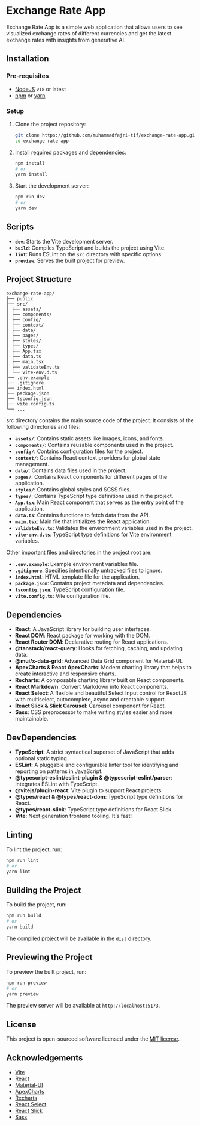 # Exchange Rate App

Exchange Rate App is a simple web application that allows users to see visualized exchange rates of different currencies and get the latest exchange rates with insights from generative AI.

## Installation

### Pre-requisites

- [NodeJS](https://nodejs.org/en/download/) `v18` or latest
- [npm](https://www.npmjs.com/get-npm) or [yarn](https://yarnpkg.com/getting-started/install)

### Setup

1. Clone the project repository:

    ```bash
    git clone https://github.com/muhammadfajri-tif/exchange-rate-app.git
    cd exchange-rate-app
    ```

2. Install required packages and dependencies:

    ```bash
    npm install
    # or
    yarn install
    ```

3. Start the development server:

    ```bash
    npm run dev
    # or
    yarn dev
    ```

## Scripts

- **`dev`**: Starts the Vite development server.
- **`build`**: Compiles TypeScript and builds the project using Vite.
- **`lint`**: Runs ESLint on the `src` directory with specific options.
- **`preview`**: Serves the built project for preview.

## Project Structure

```plaintext
exchange-rate-app/
├── public
├── src/
│ ├── assets/
│ ├── components/
│ ├── config/
│ ├── context/
│ ├── data/
│ ├── pages/
│ ├── styles/
│ ├── types/
│ ├── App.tsx
│ ├── data.ts
│ ├── main.tsx
│ ├── validateEnv.ts
│ └── vite-env.d.ts
├── .env.example
├── .gitignore
├── index.html
├── package.json
├── tsconfig.json
├── vite.config.ts
└── ...
```

src directory contains the main source code of the project. It consists of the following directories and files:

- **`assets/`**: Contains static assets like images, icons, and fonts.
- **`components/`**: Contains reusable components used in the project.
- **`config/`**: Contains configuration files for the project.
- **`context/`**: Contains React context providers for global state management.
- **`data/`**: Contains data files used in the project.
- **`pages/`**: Contains React components for different pages of the application.
- **`styles/`**: Contains global styles and SCSS files.
- **`types/`**: Contains TypeScript type definitions used in the project.
- **`App.tsx`**: Main React component that serves as the entry point of the application.
- **`data.ts`**: Contains functions to fetch data from the API.
- **`main.tsx`**: Main file that initializes the React application.
- **`validateEnv.ts`**: Validates the environment variables used in the project.
- **`vite-env.d.ts`**: TypeScript type definitions for Vite environment variables.

Other important files and directories in the project root are:

- **`.env.example`**: Example environment variables file.
- **`.gitignore`**: Specifies intentionally untracked files to ignore.
- **`index.html`**: HTML template file for the application.
- **`package.json`**: Contains project metadata and dependencies.
- **`tsconfig.json`**: TypeScript configuration file.
- **`vite.config.ts`**: Vite configuration file.

## Dependencies

- **React**: A JavaScript library for building user interfaces.
- **React DOM**: React package for working with the DOM.
- **React Router DOM**: Declarative routing for React applications.
- **@tanstack/react-query**: Hooks for fetching, caching, and updating data.
- **@mui/x-data-grid**: Advanced Data Grid component for Material-UI.
- **ApexCharts & React ApexCharts**: Modern charting library that helps to create interactive and responsive charts.
- **Recharts**: A composable charting library built on React components.
- **React Markdown**: Convert Markdown into React components.
- **React Select**: A flexible and beautiful Select Input control for ReactJS with multiselect, autocomplete, async and creatable support.
- **React Slick & Slick Carousel**: Carousel component for React.
- **Sass**: CSS preprocessor to make writing styles easier and more maintainable.

## DevDependencies

- **TypeScript**: A strict syntactical superset of JavaScript that adds optional static typing.
- **ESLint**: A pluggable and configurable linter tool for identifying and reporting on patterns in JavaScript.
- **@typescript-eslint/eslint-plugin & @typescript-eslint/parser**: Integrates ESLint with TypeScript.
- **@vitejs/plugin-react**: Vite plugin to support React projects.
- **@types/react & @types/react-dom**: TypeScript type definitions for React.
- **@types/react-slick**: TypeScript type definitions for React Slick.
- **Vite**: Next generation frontend tooling. It's fast!

## Linting

To lint the project, run:

```bash
npm run lint
# or
yarn lint
```

## Building the Project

To build the project, run:

```bash
npm run build
# or
yarn build
```

The compiled project will be available in the `dist` directory.

## Previewing the Project

To preview the built project, run:

```bash
npm run preview
# or
yarn preview
```

The preview server will be available at `http://localhost:5173`.

## License

This project is open-sourced software licensed under the [MIT license](https://opensource.org/licenses/MIT).

## Acknowledgements

- [Vite](https://vitejs.dev/)
- [React](https://reactjs.org/)
- [Material-UI](https://mui.com/)
- [ApexCharts](https://apexcharts.com/)
- [Recharts](https://recharts.org/)
- [React Select](https://react-select.com/)
- [React Slick](https://react-slick.neostack.com/)
- [Sass](https://sass-lang.com/)
